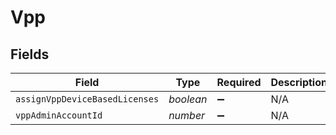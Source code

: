 # Vpp


## Fields

| Field                          | Type                           | Required                       | Description                    | Example                        |
| ------------------------------ | ------------------------------ | ------------------------------ | ------------------------------ | ------------------------------ |
| `assignVppDeviceBasedLicenses` | *boolean*                      | :heavy_minus_sign:             | N/A                            |                                |
| `vppAdminAccountId`            | *number*                       | :heavy_minus_sign:             | N/A                            | -1                             |